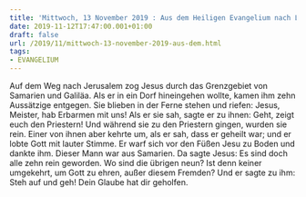 ```yaml
---
title: 'Mittwoch, 13 November 2019 : Aus dem Heiligen Evangelium nach Lukas - Lk 17,11-19.'
date: 2019-11-12T17:47:00.001+01:00
draft: false
url: /2019/11/mittwoch-13-november-2019-aus-dem.html
tags: 
- EVANGELIUM
---
```


Auf dem Weg nach Jerusalem zog Jesus durch das Grenzgebiet von Samarien und Galiläa. Als er in ein Dorf hineingehen wollte, kamen ihm zehn Aussätzige entgegen. Sie blieben in der Ferne stehen und riefen: Jesus, Meister, hab Erbarmen mit uns! Als er sie sah, sagte er zu ihnen: Geht, zeigt euch den Priestern! Und während sie zu den Priestern gingen, wurden sie rein. Einer von ihnen aber kehrte um, als er sah, dass er geheilt war; und er lobte Gott mit lauter Stimme. Er warf sich vor den Füßen Jesu zu Boden und dankte ihm. Dieser Mann war aus Samarien. Da sagte Jesus: Es sind doch alle zehn rein geworden. Wo sind die übrigen neun? Ist denn keiner umgekehrt, um Gott zu ehren, außer diesem Fremden? Und er sagte zu ihm: Steh auf und geh! Dein Glaube hat dir geholfen.